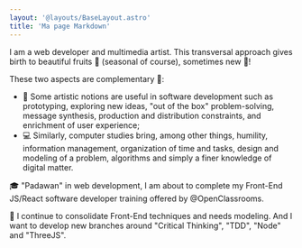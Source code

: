 ```yaml
---
layout: '@layouts/BaseLayout.astro'
title: 'Ma page Markdown'
---
```


I am a web developer and multimedia artist. This transversal approach gives birth to beautiful fruits 🍇 (seasonal of course), sometimes new 🌟!

These two aspects are complementary 🤝:

- 🎨 Some artistic notions are useful in software development such as prototyping, exploring new ideas, "out of the box" problem-solving, message synthesis, production and distribution constraints, and enrichment of user experience;
- 💻 Similarly, computer studies bring, among other things, humility, information management, organization of time and tasks, design and modeling of a problem, algorithms and simply a finer knowledge of digital matter.

🎓 "Padawan" in web development, I am about to complete my Front-End JS/React software developer training offered by @OpenClassrooms.

🌱 I continue to consolidate Front-End techniques and needs modeling. And I want to develop new branches around "Critical Thinking", "TDD", "Node" and "ThreeJS".

